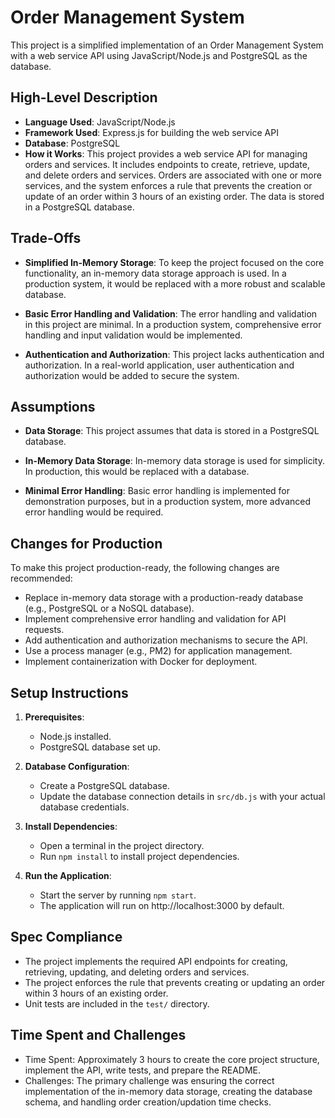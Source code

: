 # Order Management System

This project is a simplified implementation of an Order Management System with a web service API using JavaScript/Node.js and PostgreSQL as the database.

## High-Level Description

- **Language Used**: JavaScript/Node.js
- **Framework Used**: Express.js for building the web service API
- **Database**: PostgreSQL
- **How it Works**: This project provides a web service API for managing orders and services. It includes endpoints to create, retrieve, update, and delete orders and services. Orders are associated with one or more services, and the system enforces a rule that prevents the creation or update of an order within 3 hours of an existing order. The data is stored in a PostgreSQL database.

## Trade-Offs

- **Simplified In-Memory Storage**: To keep the project focused on the core functionality, an in-memory data storage approach is used. In a production system, it would be replaced with a more robust and scalable database.

- **Basic Error Handling and Validation**: The error handling and validation in this project are minimal. In a production system, comprehensive error handling and input validation would be implemented.

- **Authentication and Authorization**: This project lacks authentication and authorization. In a real-world application, user authentication and authorization would be added to secure the system.

## Assumptions

- **Data Storage**: This project assumes that data is stored in a PostgreSQL database.

- **In-Memory Data Storage**: In-memory data storage is used for simplicity. In production, this would be replaced with a database.

- **Minimal Error Handling**: Basic error handling is implemented for demonstration purposes, but in a production system, more advanced error handling would be required.

## Changes for Production

To make this project production-ready, the following changes are recommended:

- Replace in-memory data storage with a production-ready database (e.g., PostgreSQL or a NoSQL database).
- Implement comprehensive error handling and validation for API requests.
- Add authentication and authorization mechanisms to secure the API.
- Use a process manager (e.g., PM2) for application management.
- Implement containerization with Docker for deployment.

## Setup Instructions

1. **Prerequisites**:
   - Node.js installed.
   - PostgreSQL database set up.

2. **Database Configuration**:
   - Create a PostgreSQL database.
   - Update the database connection details in `src/db.js` with your actual database credentials.

3. **Install Dependencies**:
   - Open a terminal in the project directory.
   - Run `npm install` to install project dependencies.

4. **Run the Application**:
   - Start the server by running `npm start`.
   - The application will run on http://localhost:3000 by default.

## Spec Compliance

- The project implements the required API endpoints for creating, retrieving, updating, and deleting orders and services.
- The project enforces the rule that prevents creating or updating an order within 3 hours of an existing order.
- Unit tests are included in the `test/` directory.

## Time Spent and Challenges

- Time Spent: Approximately 3 hours to create the core project structure, implement the API, write tests, and prepare the README.
- Challenges: The primary challenge was ensuring the correct implementation of the in-memory data storage, creating the database schema, and handling order creation/updation time checks.
